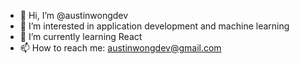 - 👋 Hi, I’m @austinwongdev
- 👀 I’m interested in application development and machine learning
- 🌱 I’m currently learning React
- 📫 How to reach me: austinwongdev@gmail.com

<!---
austinwongdev/austinwongdev is a ✨ special ✨ repository because its `README.md` (this file) appears on your GitHub profile.
You can click the Preview link to take a look at your changes.
--->
